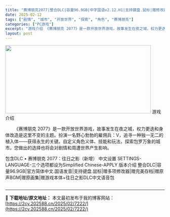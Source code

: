 ```yaml
---
title: "赛博朋克2077|整合DLC|容量96.9GB|中字国语v2.12.H1|支持键盘.鼠标|赠修改器 存档"
date: 2025-02-12
tags: ["剧情", "城市", "开放世界", "探索", "角色", "赛博朋克"]
categories: ["PC游戏"]
excerpt: "游戏介绍 《赛博朋克 2077》是一款开放世界游戏，故事发生在夜之城，权力更迭和身体改造是这里不变的主题。扮演一名野心勃勃的雇佣兵：V，追寻一种独一无二的植入体——获得永生的关键。自定义角色义体、技能和玩法，探索包罗万象的城市。您做出的选择也将会对剧情和周遭世界产生影响。 包含DLC • 赛博朋克 &hellip;"
layout: post
---
```


<img class="aligncenter size-full wp-image-7451" src="https://2cy.202588.cn/wp-content/uploads/2025/02/2025021313511575.webp" alt="" width="460" height="215" />
游戏介绍
<p style="white-space: normal; text-indent: 2em; text-align: left;">《赛博朋克 2077》是一款开放世界游戏，故事发生在夜之城，权力更迭和身体改造是这里不变的主题。扮演一名野心勃勃的雇佣兵：V，追寻一种独一无二的植入体——获得永生的关键。自定义角色义体、技能和玩法，探索包罗万象的城市。您做出的选择也将会对剧情和周遭世界产生影响。</p>
包含DLC
• 赛博朋克 2077：往日之影（新增）
中文设置
SETTINGS-LANGUAGE-三个选项都设为Simplified Chinese-APPLY
版本介绍
整合DLC|容量96.9GB|官方简体中文.国语发音|支持键盘.鼠标|赠多项修改器|赠完美存档|赠原声BGM|赠原画集|赠游戏本体+往日之影DLC中文语音包
<h2 style="white-space: normal; text-indent: 2em; text-align: left;"></h2>

---
📖 **下载地址/原文地址：** 本文最初发布于我的博客网站：[https://2cy.202588.cn/2025/02/7222/](https://2cy.202588.cn/2025/02/7222/)
